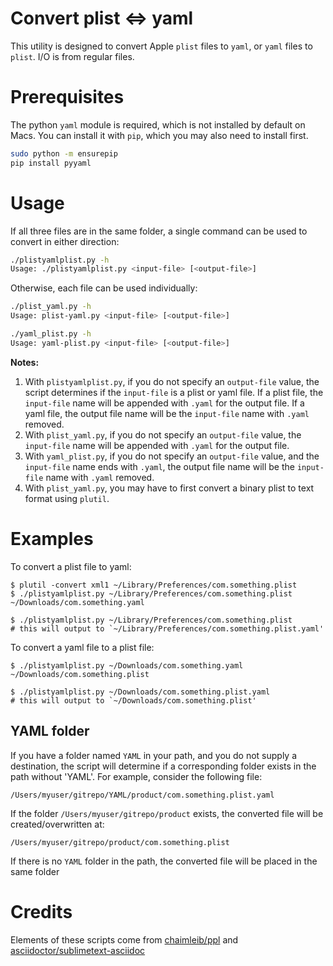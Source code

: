 Convert plist <=> yaml
======================

This utility is designed to convert Apple `plist` files to `yaml`, or `yaml` files to `plist`. I/O is from regular files.

# Prerequisites

The python `yaml` module is required, which is not installed by default on Macs. You can install it with `pip`, which you may also need to install first.

```bash
sudo python -m ensurepip
pip install pyyaml
```

# Usage

If all three files are in the same folder, a single command can be used to convert in either direction:

```bash
./plistyamlplist.py -h
Usage: ./plistyamlplist.py <input-file> [<output-file>]
```

Otherwise, each file can be used individually:

```bash
./plist_yaml.py -h
Usage: plist-yaml.py <input-file> [<output-file>]

./yaml_plist.py -h
Usage: yaml-plist.py <input-file> [<output-file>]
```

**Notes:**

1. With `plistyamlplist.py`, if you do not specify an `output-file` value, the script determines if the `input-file` is
   a plist or yaml file. If a plist file, the `input-file` name will be appended with `.yaml` for the output file. If a
   yaml file, the output file name will be the `input-file` name with `.yaml` removed.
2. With `plist_yaml.py`, if you do not specify an `output-file` value, the `input-file` name will be appended with
   `.yaml` for the output file.
3. With `yaml_plist.py`, if you do not specify an `output-file` value, and the `input-file` name ends with `.yaml`,
   the output file name will be the `input-file` name with `.yaml` removed.
4. With `plist_yaml.py`, you may have to first convert a binary plist to text format using `plutil`.

# Examples

To convert a plist file to yaml:

```
$ plutil -convert xml1 ~/Library/Preferences/com.something.plist
$ ./plistyamlplist.py ~/Library/Preferences/com.something.plist ~/Downloads/com.something.yaml
```

```
$ ./plistyamlplist.py ~/Library/Preferences/com.something.plist
# this will output to `~/Library/Preferences/com.something.plist.yaml'
```

To convert a yaml file to a plist file:

```
$ ./plistyamlplist.py ~/Downloads/com.something.yaml ~/Downloads/com.something.plist
```

```
$ ./plistyamlplist.py ~/Downloads/com.something.plist.yaml
# this will output to `~/Downloads/com.something.plist'
```

## YAML folder

If you have a folder named `YAML` in your path, and you do not supply a destination, the script will determine if a
corresponding folder exists in the path without 'YAML'. For example, consider the following file:

    /Users/myuser/gitrepo/YAML/product/com.something.plist.yaml

If the folder `/Users/myuser/gitrepo/product` exists, the converted file will be created/overwritten at:

    /Users/myuser/gitrepo/product/com.something.plist

If there is no `YAML` folder in the path, the converted file will be placed in the same folder

# Credits

Elements of these scripts come from [chaimleib/ppl](https://github.com/chaimleib/ppl) and [asciidoctor/sublimetext-asciidoc](https://github.com/asciidoctor/sublimetext-asciidoc)
